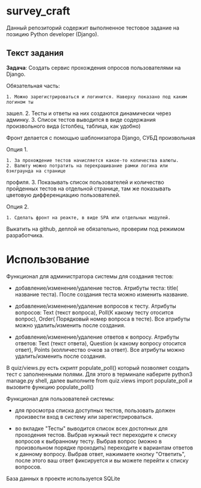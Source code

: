 # survey_craft

Данный репозиторий содержит выполненное тестовое задание на позицию Python developer (Django).

## Текст задания

**Задача**: Создать сервис прохождения опросов пользователями на Django.

Обязательная часть:

    1. Можно зарегистрироваться и логинится. Наверху показано под каким логином ты 
зашел.
    2. Тесты и ответы на них создаются динамически через админку.
    3. Список тестов выводится в виде содержания произвольного вида (столбец, таблица, как 
удобно)

Фронт делается с помощью шаблонизатора Django, СУБД произвольная

Опция 1.

    1. За прохождение тестов начисляется какое-то количества валюты.
    2. Валюту можно потратить на перекрашивание рамки логина или бэкграунда на странице 
профиля.
    3. Показывать список пользователей и количество пройденных тестов на отдельной 
странице, там же показывать цветовую дифференциацию пользователей. 

Опция 2.

    1. Сделать фронт на реакте, в виде SPA или отдельных модулей.


Выкатить на github, деплой не обязательно, проверим под режимом разработчика.

# Использование

Функционал для администратора системы для создания тестов:

- добавление/изменение/удаление тестов. Атрибуты теста: title( название теста). После создания теста можно изменить название.

- добавление/изменение/удаление вопросов к тесту. Атрибуты вопросов: Text (текст вопроса), Poll(К какому тесту отосится вопрос), Order( Порядковый номер вопроса в тесте). Все атрибуты можно удалить/изменить после создания.

- добавление/изменение/удаление ответов к вопросу. Атрибуты ответов: Text (текст ответа), Question (к какому вопросу отосится ответ), Points (колличество очков за ответ). Все атрибуты можно удалить/изменить после создания.

В quiz/views.py есть скрипт populate_poll() который позволяет создать тест с заполненными полями. Для этого в терминале наберите python3 manage.py shell, далее выполните from quiz.views import populate_poll и вызовите функцию populate_poll()   

Функционал для пользователей системы:

- для просмотра списка доступных тестов, пользовать должен произвести вход в систему или зарегистрироваться.

- во вкладке "Тесты" выводится список всех достопных для проходения тестов. Выбрав нужный тест переходите к списку вопросов к выбранному тесту. Выбрав вопрос (можно в произвольном порядке проходить) переходите к вариантам ответов к данному вопросу. Выбрав ответ, нажимаете кнопку "Ответить", после этого ваш ответ фиксируется и вы можете перейти к списку вопросов.



База данных в проекте используется SQLite